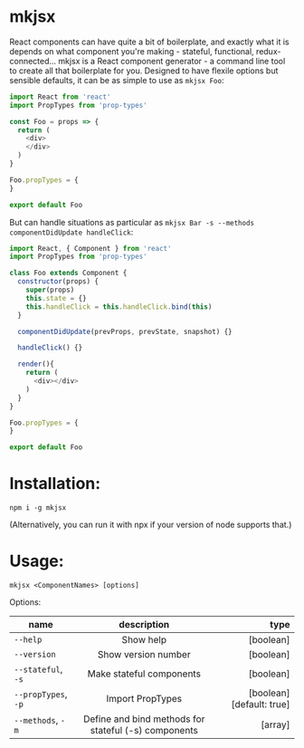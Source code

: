 # mkjsx

React components can have quite a bit of boilerplate, and exactly what it is depends on what component you're making - stateful, functional, redux-connected...
mkjsx is a React component generator - a command line tool to create all that boilerplate for you. Designed to have flexile options but sensible defaults, it can be as simple to use as `mkjsx Foo`:

```javascript
import React from 'react'
import PropTypes from 'prop-types'

const Foo = props => {
  return (
    <div>
    </div>
  )
}

Foo.propTypes = {
}

export default Foo
```

But can handle situations as particular as `mkjsx Bar -s --methods componentDidUpdate handleClick`:

```javascript
import React, { Component } from 'react'
import PropTypes from 'prop-types'

class Foo extends Component {
  constructor(props) {
    super(props)
    this.state = {}
    this.handleClick = this.handleClick.bind(this)
  }

  componentDidUpdate(prevProps, prevState, snapshot) {}

  handleClick() {}

  render(){
    return (
      <div></div>
    )
  }
}

Foo.propTypes = {
}

export default Foo
```

# Installation:
`npm i -g mkjsx`

(Alternatively, you can run it with npx if your version of node supports that.)

# Usage:
`mkjsx <ComponentNames> [options]`

Options:

| name        | description           | type  |
| ------------- |:-------------:| -----:|
| `--help` | Show help | [boolean] |
| `--version` | Show version number | [boolean] |
| `--stateful`, `-s` | Make stateful components | [boolean] |
| `--propTypes`, `-p` | Import PropTypes | [boolean] [default: true] |
| `--methods`, `-m` | Define and bind methods for stateful (-s) components | [array]
